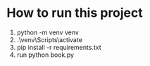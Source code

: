 # How to run this project
1. python -m venv venv
2. .\venv\Scripts\activate
3. pip install -r requirements.txt
4. run python book.py


